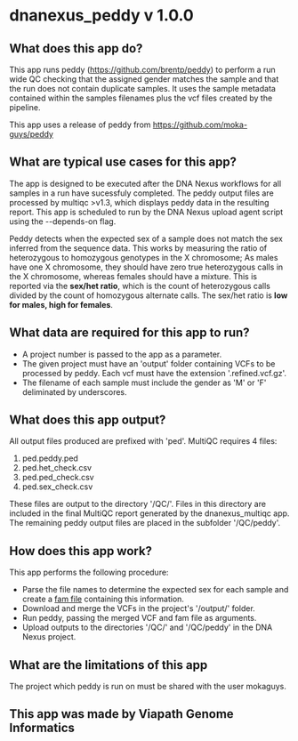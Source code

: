 # dnanexus_peddy v 1.0.0

## What does this app do?
This app runs peddy (https://github.com/brentp/peddy) to perform a run wide QC checking that the assigned gender matches the sample and that the run does not contain duplicate samples. It uses the sample metadata contained within the samples filenames plus the vcf files created by the pipeline.  

This app uses a release of peddy from https://github.com/moka-guys/peddy

## What are typical use cases for this app?
The app is designed to be executed after the DNA Nexus workflows for all samples in a run have sucessfuly completed.
The peddy output files are processed by multiqc >v1.3, which displays peddy data in the resulting report. This app is scheduled to run by the DNA Nexus upload agent script using the --depends-on flag.

Peddy detects when the expected sex of a sample does not match the sex inferred from the sequence data. This works by measuring the ratio of heterozygous to homozygous genotypes in the X chromosome; As males have one X chromosome, they should have zero true heterozygous calls in the X chromosome, whereas females should have a mixture. This is reported via the  **sex/het ratio**, which is the count of heterozygous calls divided by the count of homozygous alternate calls. The sex/het ratio is **low for males, high for females**.

## What data are required for this app to run?
- A project number is passed to the app as a parameter.
- The given project must have an 'output' folder containing VCFs to be processed by peddy. Each vcf must have the extension '.refined.vcf.gz'.
- The filename of each sample must include the gender as 'M' or 'F' deliminated by underscores.

## What does this app output?
All output files produced are prefixed with 'ped'. MultiQC requires 4 files:
1. ped.peddy.ped
2. ped.het_check.csv
3. ped.ped_check.csv
4. ped.sex_check.csv

These files are output to the directory '/QC/'. Files in this directory are included in the final MultiQC report generated by the dnanexus_multiqc app. The remaining peddy output files are placed in the subfolder '/QC/peddy'.

## How does this app work?
This app performs the following procedure:
* Parse the file names to determine the expected sex for each sample and create a [fam file](https://www.cog-genomics.org/plink2/formats#fam) containing this information.
* Download and merge the VCFs in the project's '/output/' folder.
* Run peddy, passing the merged VCF and fam file as arguments.
* Upload outputs to the directories '/QC/' and '/QC/peddy' in the DNA Nexus project.

## What are the limitations of this app
The project which peddy is run on must be shared with the user mokaguys.

## This app was made by Viapath Genome Informatics